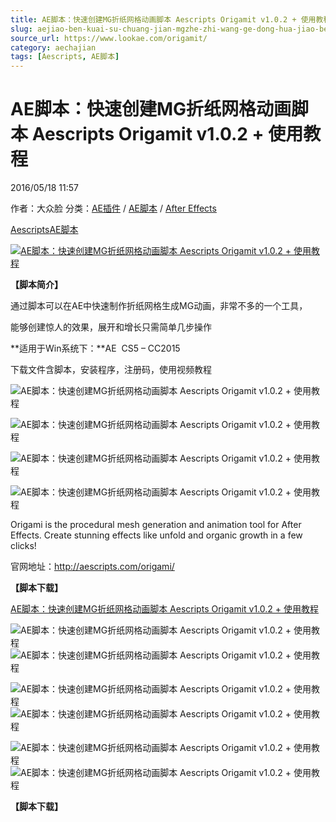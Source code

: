```yaml
---
title: AE脚本：快速创建MG折纸网格动画脚本 Aescripts Origamit v1.0.2 + 使用教程
slug: aejiao-ben-kuai-su-chuang-jian-mgzhe-zhi-wang-ge-dong-hua-jiao-ben-aescripts-origamit-v1-0-2-shi-yong-jiao-cheng
source_url: https://www.lookae.com/origamit/
category: aechajian
tags: [Aescripts, AE脚本]
---
```

# AE脚本：快速创建MG折纸网格动画脚本 Aescripts Origamit v1.0.2 + 使用教程

2016/05/18 11:57

作者：大众脸
分类：[AE插件](https://www.lookae.com/after-effects/aechajian/) / [AE脚本](https://www.lookae.com/after-effects/aescripts/) / [After Effects](https://www.lookae.com/after-effects/)

[Aescripts](https://www.lookae.com/tag/aescripts/)[AE脚本](https://www.lookae.com/tag/ae%e8%84%9a%e6%9c%ac/)

[![AE脚本：快速创建MG折纸网格动画脚本 Aescripts Origamit v1.0.2 + 使用教程](https://www.lookae.com/wp-content/uploads/2016/05/origami.jpg "AE脚本：快速创建MG折纸网格动画脚本 Aescripts Origamit v1.0.2 + 使用教程-LookAE.com")](https://www.lookae.com/wp-content/uploads/2016/05/origami.jpg)

**【脚本简介】**

通过脚本可以在AE中快速制作折纸网格生成MG动画，非常不多的一个工具，

能够创建惊人的效果，展开和增长只需简单几步操作

**适用于Win系统下：**AE  CS5 – CC2015

下载文件含脚本，安装程序，注册码，使用视频教程

![AE脚本：快速创建MG折纸网格动画脚本 Aescripts Origamit v1.0.2 + 使用教程](http://d1ro2iqpjs8lwo.cloudfront.net/media/wysiwyg/ns/Origami/sl-voron_1.gif "AE脚本：快速创建MG折纸网格动画脚本 Aescripts Origamit v1.0.2 + 使用教程-LookAE.com")

![AE脚本：快速创建MG折纸网格动画脚本 Aescripts Origamit v1.0.2 + 使用教程](http://d1ro2iqpjs8lwo.cloudfront.net/media/wysiwyg/ns/Origami/sl-delauney_1.gif "AE脚本：快速创建MG折纸网格动画脚本 Aescripts Origamit v1.0.2 + 使用教程-LookAE.com")

![AE脚本：快速创建MG折纸网格动画脚本 Aescripts Origamit v1.0.2 + 使用教程](http://d1ro2iqpjs8lwo.cloudfront.net/media/wysiwyg/ns/Origami/sl-triangles2.gif "AE脚本：快速创建MG折纸网格动画脚本 Aescripts Origamit v1.0.2 + 使用教程-LookAE.com")

![AE脚本：快速创建MG折纸网格动画脚本 Aescripts Origamit v1.0.2 + 使用教程](http://d1ro2iqpjs8lwo.cloudfront.net/media/wysiwyg/ns/Origami/sl-squar_1.gif "AE脚本：快速创建MG折纸网格动画脚本 Aescripts Origamit v1.0.2 + 使用教程-LookAE.com")

Origami is the procedural mesh generation and animation tool for After Effects. Create stunning effects like unfold and organic growth in a few clicks!

官网地址：http://aescripts.com/origami/

**【脚本下载】**

[AE脚本：快速创建MG折纸网格动画脚本 Aescripts Origamit v1.0.2 + 使用教程](http://lookae.ctfile.com/fs/D5a151066844)

![AE脚本：快速创建MG折纸网格动画脚本 Aescripts Origamit v1.0.2 + 使用教程](http://d1ro2iqpjs8lwo.cloudfront.net/media/wysiwyg/ns/Origami/animation-rotx-op.gif "AE脚本：快速创建MG折纸网格动画脚本 Aescripts Origamit v1.0.2 + 使用教程-LookAE.com")![AE脚本：快速创建MG折纸网格动画脚本 Aescripts Origamit v1.0.2 + 使用教程](http://d1ro2iqpjs8lwo.cloudfront.net/media/wysiwyg/ns/Origami/animation-rotz-opacity_1.gif "AE脚本：快速创建MG折纸网格动画脚本 Aescripts Origamit v1.0.2 + 使用教程-LookAE.com")

![AE脚本：快速创建MG折纸网格动画脚本 Aescripts Origamit v1.0.2 + 使用教程](http://d1ro2iqpjs8lwo.cloudfront.net/media/wysiwyg/ns/Origami/animation-scale.gif "AE脚本：快速创建MG折纸网格动画脚本 Aescripts Origamit v1.0.2 + 使用教程-LookAE.com")![AE脚本：快速创建MG折纸网格动画脚本 Aescripts Origamit v1.0.2 + 使用教程](http://d1ro2iqpjs8lwo.cloudfront.net/media/wysiwyg/ns/Origami/animation-sc-pos.gif "AE脚本：快速创建MG折纸网格动画脚本 Aescripts Origamit v1.0.2 + 使用教程-LookAE.com")

![AE脚本：快速创建MG折纸网格动画脚本 Aescripts Origamit v1.0.2 + 使用教程](http://d1ro2iqpjs8lwo.cloudfront.net/media/wysiwyg/ns/Origami/animation-opacity.gif "AE脚本：快速创建MG折纸网格动画脚本 Aescripts Origamit v1.0.2 + 使用教程-LookAE.com")![AE脚本：快速创建MG折纸网格动画脚本 Aescripts Origamit v1.0.2 + 使用教程](http://d1ro2iqpjs8lwo.cloudfront.net/media/wysiwyg/ns/Origami/animation-trim.gif "AE脚本：快速创建MG折纸网格动画脚本 Aescripts Origamit v1.0.2 + 使用教程-LookAE.com")

**【脚本下载】**
